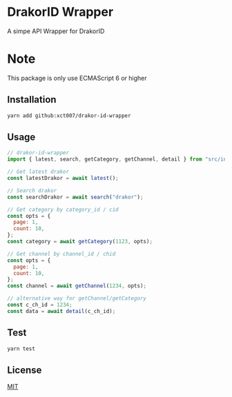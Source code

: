 # DrakorID Wrapper
A simpe API Wrapper for DrakorID

# Note
This package is only use ECMAScript 6 or higher

## Installation

```bash
yarn add github:xct007/drakor-id-wrapper
```

## Usage

```js
// drakor-id-wrapper
import { latest, search, getCategory, getChannel, detail } from "src/index.js";

// Get latest drakor
const latestDrakor = await latest();

// Search drakor
const searchDrakor = await search("drakor");

// Get category by category_id / cid
const opts = {
  page: 1,
  count: 10,
};
const category = await getCategory(1123, opts);

// Get channel by channel_id / chid
const opts = {
  page: 1,
  count: 10,
};
const channel = await getChannel(1234, opts);

// alternative way for getChannel/getCategory
const c_ch_id = 1234;
const data = await detail(c_ch_id);

```

## Test
```bash
yarn test
```

## License
[MIT](https://choosealicense.com/licenses/mit/)